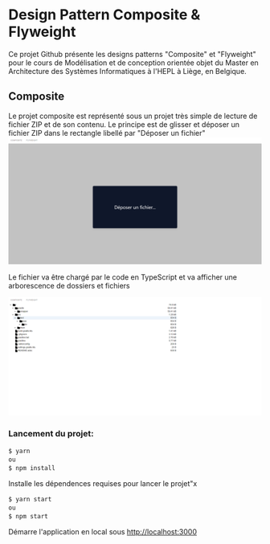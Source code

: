 # Design Pattern Composite & Flyweight

Ce projet Github présente les designs patterns "Composite" et "Flyweight" pour le cours de Modélisation et de conception orientée objet du Master en Architecture des Systèmes Informatiques à l'HEPL à Liège, en Belgique.

## Composite

Le projet composite est représenté sous un projet très simple de lecture de fichier ZIP et de son contenu. Le principe est de glisser et déposer un fichier ZIP dans le rectangle libellé par "Déposer un fichier"
![](./doc/drop_file.png)

Le fichier va être chargé par le code en TypeScript et va afficher une arborescence de dossiers et fichiers

![](/doc/file_view.png)

### Lancement du projet:
```sh
$ yarn
ou
$ npm install
```
Installe les dépendences requises pour lancer le projet"x

```sh
$ yarn start
ou
$ npm start
```
Démarre l'application en local sous [http://localhost:3000](http://localhost:3000)


